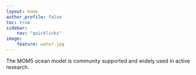 ```yaml
---
layout: home
author_profile: false
toc: true
sidebar:
    nav: "quicklinks"
image:
    feature: water.jpg
---
```


The MOM5 ocean model is community supported and widely used in active research.
